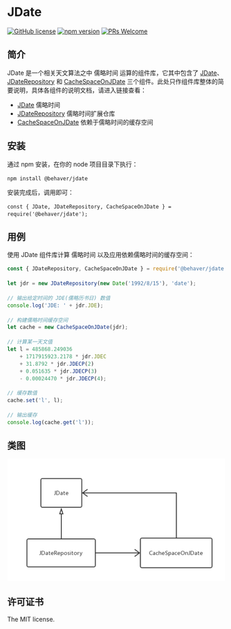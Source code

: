 # JDate

[![GitHub license](https://img.shields.io/badge/license-MIT-brightgreen.svg)](#) [![npm version](https://img.shields.io/npm/v/react.svg?style=flat)](https://www.npmjs.com/package/@behaver/angle) [![PRs Welcome](https://img.shields.io/badge/PRs-welcome-brightgreen.svg)](#)

## 简介

JDate 是一个相关天文算法之中 儒略时间 运算的组件库，它其中包含了 [JDate](/doc/JDate.md)、[JDateRepository](/doc/JDateRepository.md) 和 [CacheSpaceOnJDate](/doc/CacheSpaceOnJDate.md) 三个组件。此处只作组件库整体的简要说明，具体各组件的说明文档，请进入链接查看：

* [JDate](/doc/JDate.md) 儒略时间
* [JDateRepository](/doc/JDateRepository.md) 儒略时间扩展仓库
* [CacheSpaceOnJDate](/doc/CacheSpaceOnJDate.md) 依赖于儒略时间的缓存空间

## 安装

通过 npm 安装，在你的 node 项目目录下执行：

`npm install @behaver/jdate`

安装完成后，调用即可：

`const { JDate, JDateRepository, CacheSpaceOnJDate } = require('@behaver/jdate');`

## 用例

使用 JDate 组件库计算 儒略时间 以及应用依赖儒略时间的缓存空间：

```js
const { JDateRepository, CacheSpaceOnJDate } = require('@behaver/jdate');

let jdr = new JDateRepository(new Date('1992/8/15'), 'date');

// 输出给定时间的 JDE(儒略历书日) 数值
console.log('JDE: ' + jdr.JDE);

// 构建儒略时间缓存空间
let cache = new CacheSpaceOnJDate(jdr);

// 计算某一天文值
let l = 485868.249036 
	+ 1717915923.2178 * jdr.JDEC 
	+ 31.8792 * jdr.JDECP(2) 
	+ 0.051635 * jdr.JDECP(3) 
	- 0.00024470 * jdr.JDECP(4);

// 缓存数值
cache.set('l', l);

// 输出缓存
console.log(cache.get('l'));
```

## 类图

![JDate](/doc/img/JDate.png "JDate 组件库类图")

## 许可证书

The MIT license.